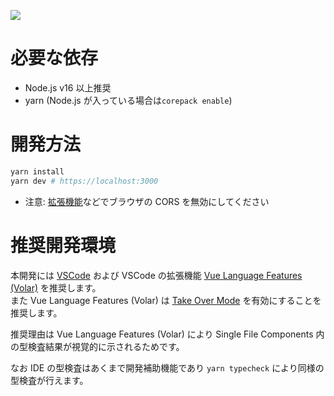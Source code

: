 ![](https://camo.githubusercontent.com/2f150fdb9a34699191ce7d2dd4c38d6dcbe7280c9ba7b559ecbad1a3135e6dda/68747470733a2f2f7777772e7477696e74652e6e65742f6f67702e6a7067)

# 必要な依存

- Node.js v16 以上推奨
- yarn (Node.js が入っている場合は`corepack enable`)

# 開発方法

```sh
yarn install
yarn dev # https://localhost:3000
```

- 注意: [拡張機能](https://chrome.google.com/webstore/detail/allow-cors-access-control/lhobafahddgcelffkeicbaginigeejlf)などでブラウザの CORS を無効にしてください

# 推奨開発環境

本開発には [VSCode](https://code.visualstudio.com/) および VSCode の拡張機能 [Vue Language Features (Volar)](https://marketplace.visualstudio.com/items?itemName=johnsoncodehk.volar) を推奨します。  
また Vue Language Features (Volar) は [Take Over Mode](https://github.com/johnsoncodehk/volar/discussions/471) を有効にすることを推奨します。

推奨理由は Vue Language Features (Volar) により Single File Components 内の型検査結果が視覚的に示されるためです。

なお IDE の型検査はあくまで開発補助機能であり `yarn typecheck` により同様の型検査が行えます。
